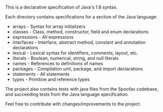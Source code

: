 This is a declarative specification of Java's 1.8 syntax.

Each directory contains specifications for a section of the Java language:

* arrays  - Syntax for array initializers
* classes - Class, method, constructor, field and enum declarations
* expressions - All expressions
* interfaces - Interface, abstract method, constant and annotation declarations
* lexical - Lexical syntax for identifiers, comments, layout, etc.
* literals - Boolean, numerical, string, and null literals
* names - References to definitions of names
* packages - Compilation unit, package, and import declarations
* statements - All statements
* types - Primitive and reference types

The project also contains tests with java files from the Spoofax codebase, and succeeding tests from the Java language specification. 

Feel free to contribute with changes/improvements to the project.